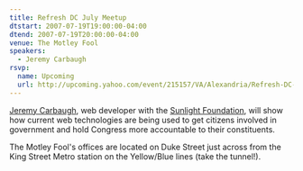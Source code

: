 ```yaml
---
title: Refresh DC July Meetup
dtstart: 2007-07-19T19:00:00-04:00
dtend: 2007-07-19T20:00:00-04:00
venue: The Motley Fool
speakers:
  - Jeremy Carbaugh
rsvp:
  name: Upcoming
  url: http://upcoming.yahoo.com/event/215157/VA/Alexandria/Refresh-DC-July-meetup/The-Motley-Fool/
---
```


[Jeremy Carbaugh](http://carbauja.com/), web developer with the [Sunlight Foundation](http://sunlightfoundation.com/), will show how current web technologies are being used to get citizens involved in government and hold Congress more accountable to their constituents.

The Motley Fool's offices are located on Duke Street just across from the King Street Metro station on the Yellow/Blue lines (take the tunnel!).